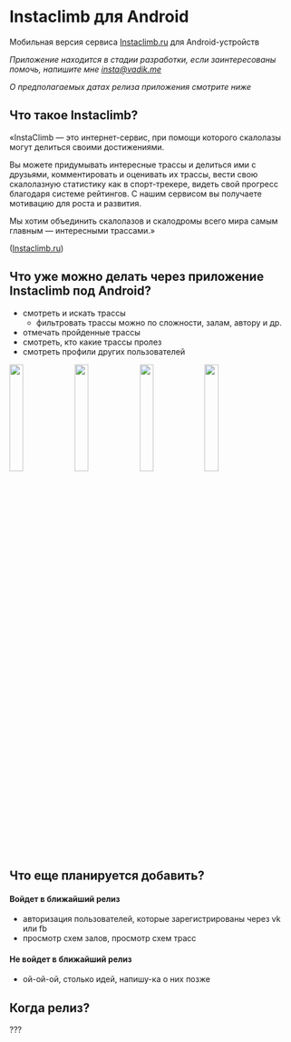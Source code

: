 # Instaclimb для Android
Мобильная версия сервиса [Instaclimb.ru](http://instaclimb.ru) для Android-устройств

_Приложение находится в стадии разработки, если заинтересованы помочь, напишите мне [insta@vadik.me](insta@vadik.me)_

_О предполагаемых датах релиза приложения смотрите ниже_

## Что такое Instaclimb?

«InstaClimb — это интернет-сервис, при помощи которого скалолазы могут делиться своими достижениями.

Вы можете придумывать интересные трассы и делиться ими с друзьями, комментировать и оценивать их трассы, вести свою скалолазную статистику как в спорт-трекере, видеть свой прогресс благодаря системе рейтингов. С нашим сервисом вы получаете мотивацию для роста и развития. 

Мы хотим объединить скалолазов и скалодромы всего мира самым главным — интересными трассами.»

([Instaclimb.ru](http://instaclimb.ru))

## Что уже можно делать через приложение Instaclimb под Android?

- смотреть и искать трассы
  - фильтровать трассы можно по сложности, залам, автору и др.
- отмечать пройденные трассы
- смотреть, кто какие трассы пролез
- смотреть профили других пользователей

<img src="https://habrastorage.org/files/2a1/e22/b6a/2a1e22b6a56145258469c2441049eec0.jpg" width="22%"/>
<img src="https://habrastorage.org/files/80d/c90/17f/80dc9017f9d34edfba2971a90f974e77.jpg" width="22%"/>
<img src="https://habrastorage.org/files/f15/b60/f8f/f15b60f8f65c4c8e9333e481b26b0693.jpg" width="22%"/>
<img src="https://habrastorage.org/files/6b7/3e7/1eb/6b73e71eb4744f5391b542cf9ed35646.jpg" width="22%"/>


## Что еще планируется добавить?

#### Войдет в ближайший релиз

- авторизация пользователей, которые зарегистрированы через vk или fb
- просмотр схем залов, просмотр схем трасс

#### Не войдет в ближайший релиз

- ой-ой-ой, столько идей, напишу-ка о них позже



## Когда релиз?
???
